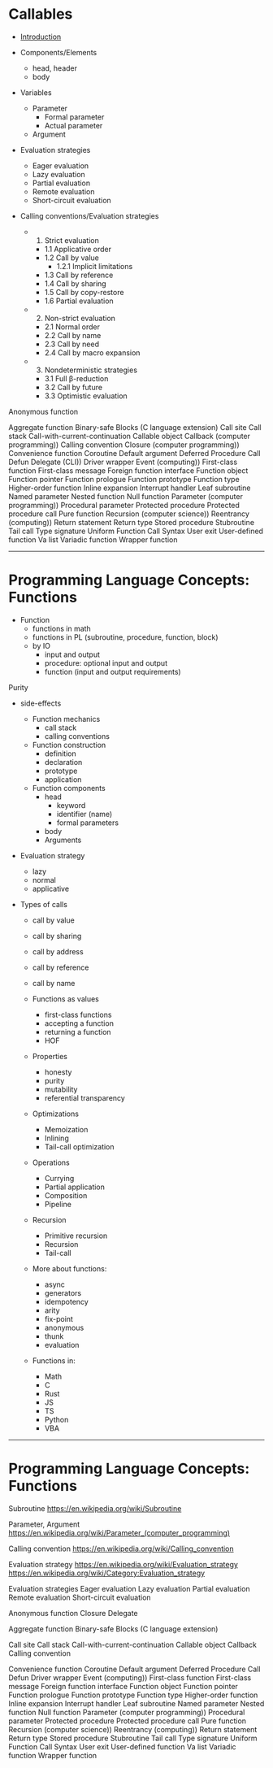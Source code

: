 # Callables

- [Introduction](./01-intro.md)




- Components/Elements
  - head, header
  - body

- Variables
  - Parameter
    - Formal parameter
    - Actual parameter
  - Argument


- Evaluation strategies
  - Eager evaluation
  - Lazy evaluation
  - Partial evaluation
  - Remote evaluation
  - Short-circuit evaluation


- Calling conventions/Evaluation strategies
  - 1. Strict evaluation
    - 1.1 Applicative order
    - 1.2 Call by value
      - 1.2.1 Implicit limitations
    - 1.3 Call by reference
    - 1.4 Call by sharing
    - 1.5 Call by copy-restore
    - 1.6 Partial evaluation
  - 2. Non-strict evaluation
    - 2.1 Normal order
    - 2.2 Call by name
    - 2.3 Call by need
    - 2.4 Call by macro expansion
  - 3. Nondeterministic strategies
    - 3.1 Full β-reduction
    - 3.2 Call by future
    - 3.3 Optimistic evaluation

Anonymous function

Aggregate function
Binary-safe
Blocks (C language extension)
Call site
Call stack
Call-with-current-continuation
Callable object
Callback (computer programming))
Calling convention
Closure (computer programming))
Convenience function
Coroutine
Default argument
Deferred Procedure Call
Defun
Delegate (CLI))
Driver wrapper
Event (computing))
First-class function
First-class message
Foreign function interface
Function object
Function pointer
Function prologue
Function prototype
Function type
Higher-order function
Inline expansion
Interrupt handler
Leaf subroutine
Named parameter
Nested function
Null function
Parameter (computer programming))
Procedural parameter
Protected procedure
Protected procedure call
Pure function
Recursion (computer science))
Reentrancy (computing))
Return statement
Return type
Stored procedure
Stubroutine
Tail call
Type signature
Uniform Function Call Syntax
User exit
User-defined function
Va list
Variadic function
Wrapper function

---
# Programming Language Concepts: Functions


* Function
  - functions in math
  - functions in PL (subroutine, procedure, function, block)
  * by IO
    - input and output
    - procedure: optional input and output
    - function (input and output requirements)


Purity
- side-effects



  - Function mechanics
    - call stack
    - calling conventions
  - Function construction
    - definition
    - declaration
    - prototype
    - application
  - Function components
    - head
      - keyword
      - identifier (name)
      - formal parameters
    - body
    - Arguments

- Evaluation strategy
  - lazy
  - normal
  - applicative
- Types of calls
  - call by value
  - call by sharing
  - call by address
  - call by reference
  - call by name
  
  - Functions as values
    - first-class functions
    - accepting a function
    - returning a function
    - HOF
  - Properties
    - honesty
    - purity
    - mutability
    - referential transparency
  - Optimizations
    - Memoization
    - Inlining
    - Tail-call optimization
  - Operations
    - Currying
    - Partial application
    - Composition
    - Pipeline
  - Recursion
    - Primitive recursion
    - Recursion
    - Tail-call
  - More about functions:
    - async
    - generators
    - idempotency
    - arity
    - fix-point
    - anonymous
    - thunk
    - evaluation
  - Functions in:
    - Math
    - C
    - Rust
    - JS
    - TS
    - Python
    - VBA

---
# Programming Language Concepts: Functions


Subroutine
https://en.wikipedia.org/wiki/Subroutine

Parameter, Argument
https://en.wikipedia.org/wiki/Parameter_(computer_programming)

Calling convention
https://en.wikipedia.org/wiki/Calling_convention

Evaluation strategy
https://en.wikipedia.org/wiki/Evaluation_strategy
https://en.wikipedia.org/wiki/Category:Evaluation_strategy




Evaluation strategies
Eager evaluation
Lazy evaluation
Partial evaluation
Remote evaluation
Short-circuit evaluation

Anonymous function
Closure
Delegate


Aggregate function
Binary-safe
Blocks (C language extension)

Call site
Call stack
Call-with-current-continuation
Callable object
Callback
Calling convention

Convenience function
Coroutine
Default argument
Deferred Procedure Call
Defun
Driver wrapper
Event (computing))
First-class function
First-class message
Foreign function interface
Function object
Function pointer
Function prologue
Function prototype
Function type
Higher-order function
Inline expansion
Interrupt handler
Leaf subroutine
Named parameter
Nested function
Null function
Parameter (computer programming))
Procedural parameter
Protected procedure
Protected procedure call
Pure function
Recursion (computer science))
Reentrancy (computing))
Return statement
Return type
Stored procedure
Stubroutine
Tail call
Type signature
Uniform Function Call Syntax
User exit
User-defined function
Va list
Variadic function
Wrapper function
